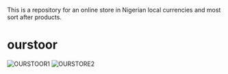 This is a repository for an online store in Nigerian local currencies and most sort after products.
# ourstoor
![OURSTOOR1](https://github.com/qudusyusuf720/ourstoor/assets/140284271/34a6648e-9a28-47ed-a587-52a4e818eab4)
![OURSTORE2](https://github.com/qudusyusuf720/ourstoor/assets/140284271/949e5a92-eb02-4fb2-a99d-5bd8abc27e02)
